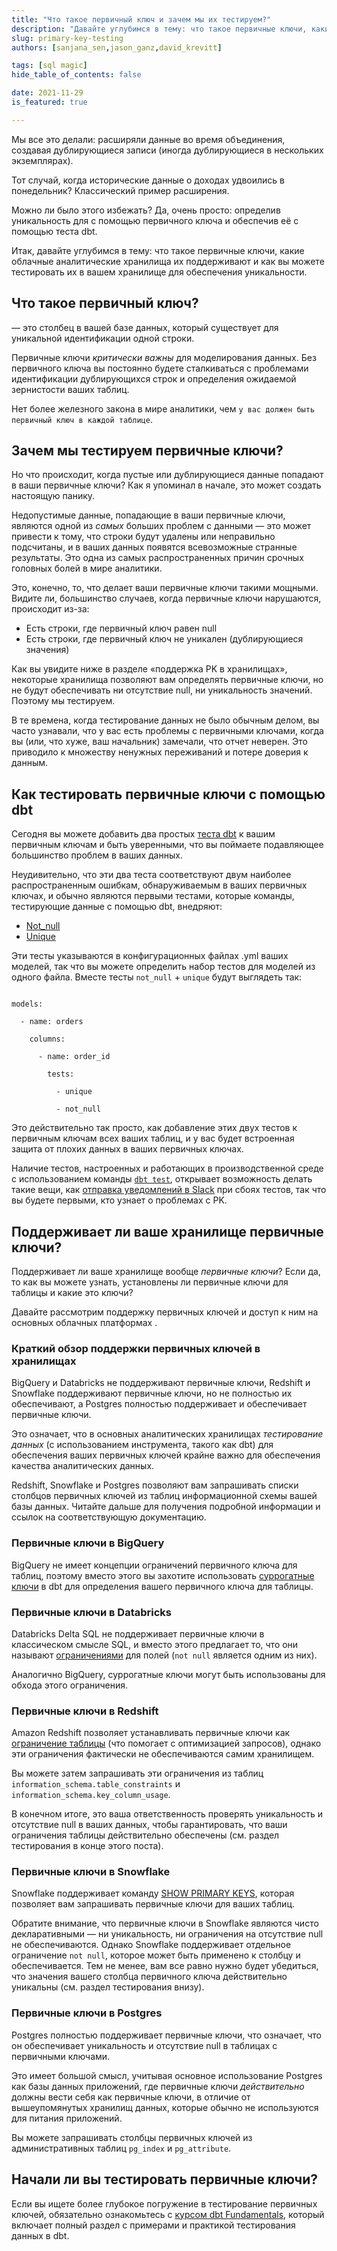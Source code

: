 ```yaml
---
title: "Что такое первичный ключ и зачем мы их тестируем?"
description: "Давайте углубимся в тему: что такое первичные ключи, какие облачные аналитические хранилища их поддерживают и как вы можете тестировать их в вашем хранилище для обеспечения уникальности"
slug: primary-key-testing
authors: [sanjana_sen,jason_ganz,david_krevitt] 

tags: [sql magic]
hide_table_of_contents: false

date: 2021-11-29
is_featured: true

---
```


Мы все это делали: расширяли данные во время объединения, создавая дублирующиеся записи (иногда дублирующиеся в нескольких экземплярах).

Тот случай, когда исторические данные о доходах удвоились в понедельник? Классический пример расширения.

Можно ли было этого избежать? Да, очень просто: определив уникальность <Term id="grain" /> для <Term id="table" /> с помощью первичного ключа и обеспечив её с помощью теста dbt.

Итак, давайте углубимся в тему: что такое первичные ключи, какие облачные аналитические хранилища их поддерживают и как вы можете тестировать их в вашем хранилище для обеспечения уникальности.

<!--truncate-->

<WistiaVideo id="hnkw6j7m2t" />

## Что такое первичный ключ?

<Term id="primary-key" /> — это столбец в вашей базе данных, который существует для уникальной идентификации одной строки.

Первичные ключи _критически важны_ для моделирования данных. Без первичного ключа вы постоянно будете сталкиваться с проблемами идентификации дублирующихся строк и определения ожидаемой зернистости ваших таблиц.

Нет более железного закона в мире аналитики, чем `у вас должен быть первичный ключ в каждой таблице`.

## Зачем мы тестируем первичные ключи?

Но что происходит, когда пустые или дублирующиеся данные попадают в ваши первичные ключи? Как я упоминал в начале, это может создать настоящую панику.

Недопустимые данные, попадающие в ваши первичные ключи, являются одной из _самых_ больших проблем с данными — это может привести к тому, что строки будут удалены или неправильно подсчитаны, и в ваших данных появятся всевозможные странные результаты. Это одна из самых распространенных причин срочных головных болей в мире аналитики.

Это, конечно, то, что делает ваши первичные ключи такими мощными. Видите ли, большинство случаев, когда первичные ключи нарушаются, происходит из-за:

* Есть строки, где первичный ключ равен null
* Есть строки, где первичный ключ не уникален (дублирующиеся значения)

Как вы увидите ниже в разделе «поддержка PK в хранилищах», некоторые хранилища позволяют вам определять первичные ключи, но не будут обеспечивать ни отсутствие null, ни уникальность значений. Поэтому мы тестируем.

В те времена, когда тестирование данных не было обычным делом, вы часто узнавали, что у вас есть проблемы с первичными ключами, когда вы (или, что хуже, ваш начальник) замечали, что отчет неверен. Это приводило к множеству ненужных переживаний и потере доверия к данным.

## Как тестировать первичные ключи с помощью dbt

Сегодня вы можете добавить два простых [теста dbt](/docs/build/data-tests) к вашим первичным ключам и быть уверенными, что вы поймаете подавляющее большинство проблем в ваших данных.

Неудивительно, что эти два теста соответствуют двум наиболее распространенным ошибкам, обнаруживаемым в ваших первичных ключах, и обычно являются первыми тестами, которые команды, тестирующие данные с помощью dbt, внедряют:

* [Not_null](https://docs.getdbt.com/reference/resource-properties/tests#not_null)
* [Unique](https://docs.getdbt.com/reference/resource-properties/tests#unique)

Эти тесты указываются в конфигурационных файлах .yml ваших моделей, так что вы можете определить набор тестов для моделей из одного файла. Вместе тесты `not_null` + `unique` будут выглядеть так:

```

models:

  - name: orders

    columns:

      - name: order_id

        tests:

          - unique

          - not_null

```

Это действительно так просто, как добавление этих двух тестов к первичным ключам всех ваших таблиц, и у вас будет встроенная защита от плохих данных в ваших первичных ключах.

Наличие тестов, настроенных и работающих в производственной среде с использованием команды [`dbt test`](https://docs.getdbt.com/reference/commands/test), открывает возможность делать такие вещи, как [отправка уведомлений в Slack](https://docs.getdbt.com/docs/dbt-cloud/using-dbt-cloud/cloud-slack-notifications) при сбоях тестов, так что вы будете первыми, кто узнает о проблемах с PK.

## Поддерживает ли ваше хранилище первичные ключи?

Поддерживает ли ваше хранилище вообще _первичные ключи_? Если да, то как вы можете узнать, установлены ли первичные ключи для таблицы и какие это ключи?

Давайте рассмотрим поддержку первичных ключей и доступ к ним на основных облачных платформах <Term id="data-warehouse" />.

### Краткий обзор поддержки первичных ключей в хранилищах

BigQuery и Databricks не поддерживают первичные ключи, Redshift и Snowflake поддерживают первичные ключи, но не полностью их обеспечивают, а Postgres полностью поддерживает и обеспечивает первичные ключи.

Это означает, что в основных аналитических хранилищах _тестирование данных_ (с использованием инструмента, такого как dbt) для обеспечения ваших первичных ключей крайне важно для обеспечения качества аналитических данных.

Redshift, Snowflake и Postgres позволяют вам запрашивать списки столбцов первичных ключей из таблиц информационной схемы вашей базы данных. Читайте дальше для получения подробной информации и ссылок на соответствующую документацию.

### Первичные ключи в BigQuery

BigQuery не имеет концепции ограничений первичного ключа для таблиц, поэтому вместо этого вы захотите использовать [суррогатные ключи](/blog/sql-surrogate-keys) в dbt для определения вашего первичного ключа для таблицы.

### Первичные ключи в Databricks

Databricks Delta SQL не поддерживает первичные ключи в классическом смысле SQL, и вместо этого предлагает то, что они называют [ограничениями](https://docs.databricks.com/delta/delta-constraints.html) для полей (`not null` является одним из них).

Аналогично BigQuery, <Term id="surrogate-key">суррогатные ключи</Term> могут быть использованы для обхода этого ограничения.

### Первичные ключи в Redshift

Amazon Redshift позволяет устанавливать первичные ключи как [ограничение таблицы](https://docs.aws.amazon.com/redshift/latest/dg/t_Defining_constraints.html) (что помогает с оптимизацией запросов), однако эти ограничения фактически не обеспечиваются самим хранилищем.

Вы можете затем запрашивать эти ограничения из таблиц `information_schema.table_constraints` и `information_schema.key_column_usage`.

В конечном итоге, это ваша ответственность проверять уникальность и отсутствие null в ваших данных, чтобы гарантировать, что ваши ограничения таблицы действительно обеспечены (см. раздел тестирования в конце этого поста).

### Первичные ключи в Snowflake

Snowflake поддерживает команду [SHOW PRIMARY KEYS](https://docs.snowflake.com/en/sql-reference/sql/show-primary-keys.html), которая позволяет вам запрашивать первичные ключи для ваших таблиц.

Обратите внимание, что первичные ключи в Snowflake являются чисто декларативными — ни уникальность, ни ограничения на отсутствие null не обеспечиваются. Однако Snowflake поддерживает отдельное ограничение `not null`, которое может быть применено к столбцу и обеспечивается. Тем не менее, вам все равно нужно будет убедиться, что значения вашего столбца первичного ключа действительно уникальны (см. раздел тестирования внизу).

### Первичные ключи в Postgres

Postgres полностью поддерживает первичные ключи, что означает, что он обеспечивает уникальность и отсутствие null в таблицах с первичными ключами.

Это имеет большой смысл, учитывая основное использование Postgres как базы данных приложений, где первичные ключи *действительно* должны вести себя как первичные ключи, в отличие от вышеупомянутых хранилищ данных, которые обычно не используются для питания приложений.

Вы можете запрашивать столбцы первичных ключей из административных таблиц `pg_index` и `pg_attribute`.

## Начали ли вы тестировать первичные ключи?

Если вы ищете более глубокое погружение в тестирование первичных ключей, обязательно ознакомьтесь с [курсом dbt Fundamentals](https://learn.getdbt.com/courses/dbt-fundamentals), который включает полный раздел с примерами и практикой тестирования данных в dbt.